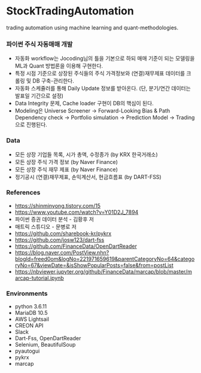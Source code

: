# StockTradingAutomation
trading automation using machine learning and quant-methodologies.

### 파이썬 주식 자동매매 개발
* 자동화 workflow는 Jocoding님의 틀을 기본으로 하되 매매 기준이 되는 모델링을 ML과 Quant 방법론을 이용해 구현한다.
* 특정 시점 기준으로 상장된 주식들의 주식 가격정보와 (연결)재무제표 데이터를 크롤링 및 DB 구축-관리한다.
* 자동화 스케쥴러를 통해 Daily Update 정보를 받아온다. (단, 분기/연간 데이터는 발표일 기간으로 설정)
* Data Integrity 문제, Cache loader 구현이 DB의 핵심이 된다.
* Modeling은 Universe Screener -> Forward-Looking Bias & Path Dependency check -> Portfolio simulation -> Prediction Model -> Trading으로 진행된다.

### Data
* 모든 상장 기업들 목록, 시가 총액, 수정종가 (by KRX 한국거래소)
* 모든 상장 주식 가격 정보 (by Naver Finance)
* 모든 상장 주식 재무 제표 (by Naver Finance)
* 정기공시 (연결)재무제표, 손익계산서, 현금흐름표 (by DART-FSS)

### References
* https://shinminyong.tistory.com/15
* https://www.youtube.com/watch?v=Y01D2J_7894
* 파이썬 증권 데이터 분석 - 김황후 저
* 매트릭 스튜디오 - 문병로 저
* https://github.com/sharebook-kr/pykrx
* https://github.com/josw123/dart-fss
* https://github.com/FinanceData/OpenDartReader
* https://blog.naver.com/PostView.nhn?blogId=freed0om&logNo=221971659619&parentCategoryNo=64&categoryNo=67&viewDate=&isShowPopularPosts=false&from=postList
* https://nbviewer.jupyter.org/github/FinanceData/marcap/blob/master/marcap-tutorial.ipynb

### Environments
* python 3.6.11
* MariaDB 10.5
* AWS Lightsail
* CREON API
* Slack
* Dart-Fss, OpenDartReader
* Selenium, BeautifulSoup
* pyautogui
* pykrx
* marcap
